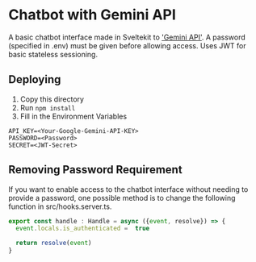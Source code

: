 # Chatbot with Gemini API

A basic chatbot interface made in Sveltekit to ['Gemini API'](https://ai.google.dev/). A password (specified in .env) must be given before allowing access. Uses JWT for basic stateless sessioning.


## Deploying
1. Copy this directory
2. Run `npm install`
3. Fill in the Environment Variables
```env
API_KEY=<Your-Google-Gemini-API-KEY>
PASSWORD=<Password>
SECRET=<JWT-Secret>
```

## Removing Password Requirement
If you want to enable access to the chatbot interface without needing to provide a password, one possible method is to change the following function in src/hooks.server.ts.
```ts
export const handle : Handle = async ({event, resolve}) => {
  event.locals.is_authenticated =  true

  return resolve(event)
}

```
